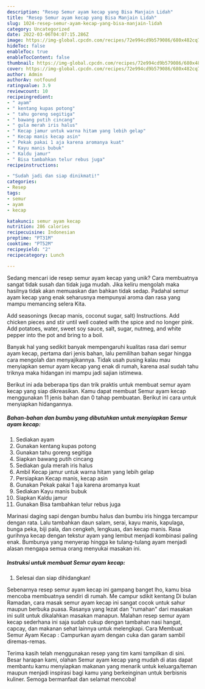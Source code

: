 ```yaml
---
description: "Resep Semur ayam kecap yang Bisa Manjain Lidah"
title: "Resep Semur ayam kecap yang Bisa Manjain Lidah"
slug: 1024-resep-semur-ayam-kecap-yang-bisa-manjain-lidah
category: Uncategorized
date: 2022-03-06T04:07:15.286Z
image: https://img-global.cpcdn.com/recipes/72e994cd9b579086/680x482cq70/semur-ayam-kecap-foto-resep-utama.jpg
hideToc: false
enableToc: true
enableTocContent: false
thumbnail: https://img-global.cpcdn.com/recipes/72e994cd9b579086/680x482cq70/semur-ayam-kecap-foto-resep-utama.jpg
cover: https://img-global.cpcdn.com/recipes/72e994cd9b579086/680x482cq70/semur-ayam-kecap-foto-resep-utama.jpg
author: Admin
authorAv: notfound
ratingvalue: 3.9
reviewcount: 10
recipeingredient:
- " ayam"
- " kentang kupas potong"
- " tahu goreng segitiga"
- " bawang putih cincang"
- " gula merah iris halus"
- " Kecap jamur untuk warna hitam yang lebih gelap"
- " Kecap manis kecap asin"
- " Pekak pakai 1 aja karena aromanya kuat"
- " Kayu manis bubuk"
- " Kaldu jamur"
- " Bisa tambahkan telur rebus juga"
recipeinstructions:

- "Sudah jadi dan siap dinikmati!"
categories:
- Resep
tags:
- semur
- ayam
- kecap

katakunci: semur ayam kecap 
nutrition: 286 calories
recipecuisine: Indonesian
preptime: "PT31M"
cooktime: "PT52M"
recipeyield: "2"
recipecategory: Lunch

---
```





Sedang mencari ide resep semur ayam kecap yang unik? Cara membuatnya sangat tidak susah dan tidak juga mudah. Jika keliru mengolah maka hasilnya tidak akan memuaskan dan bahkan tidak sedap. Padahal semur ayam kecap yang enak seharusnya mempunyai aroma dan rasa yang mampu memancing selera Kita.





Add seasonings (kecap manis, coconut sugar, salt) Instructions. Add chicken pieces and stir until well coated with the spice and no longer pink. Add potatoes, water, sweet soy sauce, salt, sugar, nutmeg, and white pepper into the pot and bring to a boil.

Banyak hal yang sedikit banyak mempengaruhi kualitas rasa dari semur ayam kecap, pertama dari jenis bahan, lalu pemilihan bahan segar hingga cara mengolah dan menyajikannya. Tidak usah pusing kalau mau menyiapkan semur ayam kecap yang enak di rumah, karena asal sudah tahu triknya maka hidangan ini mampu jadi sajian istimewa.






Berikut ini ada beberapa tips dan trik praktis untuk membuat semur ayam kecap yang siap dikreasikan. Kamu dapat membuat Semur ayam kecap menggunakan 11 jenis bahan dan 0 tahap pembuatan. Berikut ini cara untuk menyiapkan hidangannya.

<!--inarticleads1-->

##### Bahan-bahan dan bumbu yang dibutuhkan untuk menyiapkan Semur ayam kecap:

1. Sediakan  ayam
1. Gunakan  kentang kupas potong
1. Gunakan  tahu goreng segitiga
1. Siapkan  bawang putih cincang
1. Sediakan  gula merah iris halus
1. Ambil  Kecap jamur untuk warna hitam yang lebih gelap
1. Persiapkan  Kecap manis, kecap asin
1. Gunakan  Pekak pakai 1 aja karena aromanya kuat
1. Sediakan  Kayu manis bubuk
1. Siapkan  Kaldu jamur
1. Gunakan  Bisa tambahkan telur rebus juga


Marinasi daging sapi dengan bumbu halus dan bumbu iris hingga tercampur dengan rata. Lalu tambahkan daun salam, serai, kayu manis, kapulaga, bunga peka, biji pala, dan cengkeh, lengkuas, dan kecap manis. Rasa gurihnya kecap dengan tekstur ayam yang lembut menjadi kombinasi paling enak. Bumbunya yang menyerap hingga ke tulang-tulang ayam menjadi alasan mengapa semua orang menyukai masakan ini. 

<!--inarticleads2-->

##### Instruksi untuk membuat Semur ayam kecap:


1. Selesai dan siap dihidangkan!

Sebenarnya resep semur ayam kecap ini gampang banget lho, kamu bisa mencoba membuatnya sendiri di rumah. Me campur sdikit kentang Di bulan Ramadan, cara masak semur ayam kecap ini sangat cocok untuk sahur maupun berbuka puasa. Rasanya yang lezat dan &#34;rumahan&#34; dari masakan ini sulit untuk dikalahkan masakan manapun. Malahan resep semur ayam kecap sederhana ini saja sudah cukup dengan tambahan nasi hangat, capcay, dan makanan sehat lainnya untuk melengkapi. Cara Membuat Semur Ayam Kecap : Campurkan ayam dengan cuka dan garam sambil diremas-remas. 

Terima kasih telah menggunakan resep yang tim kami tampilkan di sini. Besar harapan kami, olahan Semur ayam kecap yang mudah di atas dapat membantu kamu menyiapkan makanan yang menarik untuk keluarga/teman maupun menjadi inspirasi bagi kamu yang berkeinginan untuk berbisnis kuliner. Semoga bermanfaat dan selamat mencoba!
